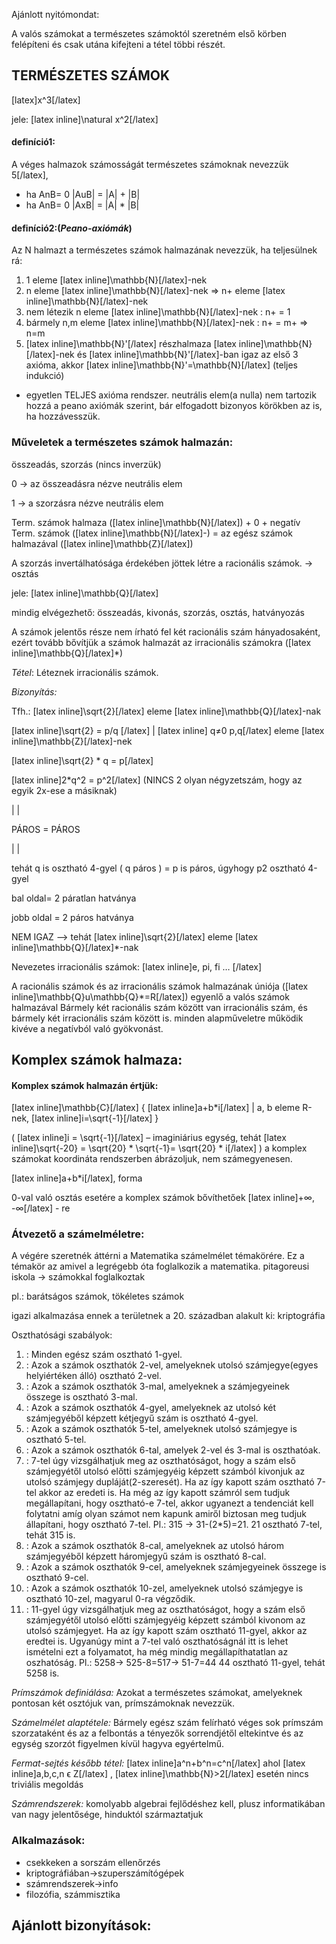 ﻿Ajánlott nyitómondat:

A valós számokat a természetes számoktól szeretném első körben felépíteni és csak utána kifejteni a tétel többi részét.

## TERMÉSZETES SZÁMOK

[latex]x^3[/latex]

jele: [latex inline]\natural x^2[/latex]

#### definíció1:

A véges halmazok számosságát természetes számoknak nevezzük 5[/latex],

- ha  AnB= 0   |AuB| = |A| + |B|
- ha  AnB= 0   |AxB| = |A| * |B|

#### definíció2:(*Peano-axiómák*)

Az N halmazt a természetes számok halmazának nevezzük, ha teljesülnek rá:
1. 1 eleme [latex inline]\mathbb{N}[/latex]-nek
2. n eleme [latex inline]\mathbb{N}[/latex]-nek => n+ eleme [latex inline]\mathbb{N}[/latex]-nek
3. nem létezik n eleme [latex inline]\mathbb{N}[/latex]-nek : n+ = 1
4. bármely n,m eleme [latex inline]\mathbb{N}[/latex]-nek : n+ = m+ => n=m
5. [latex inline]\mathbb{N}'[/latex] részhalmaza [latex inline]\mathbb{N}[/latex]-nek és [latex inline]\mathbb{N}'[/latex]-ban igaz az első 3 axióma, akkor [latex inline]\mathbb{N}'=\mathbb{N}[/latex]
(teljes indukció)
- egyetlen TELJES axióma rendszer. 
neutrális elem(a nulla) nem tartozik hozzá a peano axiómák szerint, bár elfogadott bizonyos körökben az is, ha hozzávesszük.  


### Műveletek a természetes számok halmazán:

összeadás, szorzás (nincs inverzük)

0 → az összeadásra nézve neutrális elem

1 → a szorzásra nézve neutrális elem

Term. számok halmaza ([latex inline]\mathbb{N}[/latex]) + 0 + negatív Term. számok ([latex inline]\mathbb{N}[/latex]-) = az egész számok halmazával ([latex inline]\mathbb{Z}[/latex])

A szorzás invertálhatósága érdekében jöttek létre a racionális számok. → osztás 

jele: [latex inline]\mathbb{Q}[/latex]

mindig elvégezhető: összeadás, kivonás, szorzás, osztás, hatványozás

A számok jelentős része nem írható fel két racionális szám hányadosaként, ezért tovább bővítjük a számok halmazát az irracionális számokra ([latex inline]\mathbb{Q}[/latex]*)

*Tétel*: Léteznek irracionális számok.


*Bizonyítás:*

Tfh.: [latex inline]\sqrt{2}[/latex] eleme [latex inline]\mathbb{Q}[/latex]-nak

[latex inline]\sqrt{2} = p/q [/latex]   |   [latex inline] q≠0   p,q[/latex] eleme [latex inline]\mathbb{Z}[/latex]-nek

[latex inline]\sqrt{2} * q = p[/latex]

[latex inline]2*q^2 = p^2[/latex]  (NINCS 2 olyan négyzetszám, hogy az egyik 2x-ese a másiknak)

  |                 |

PÁROS = PÁROS

  |                 |

tehát q is osztható 4-gyel ( q páros ) = p is páros, úgyhogy p2 osztható 4-gyel

bal oldal= 2 páratlan hatványa

jobb oldal = 2 páros hatványa

NEM IGAZ --> tehát  [latex inline]\sqrt{2}[/latex] eleme [latex inline]\mathbb{Q}[/latex]*-nak

Nevezetes irracionális számok: [latex inline]e, pi, fi … [/latex]

A racionális számok és az irracionális számok halmazának úniója ([latex inline]\mathbb{Q}u\mathbb{Q}*=R[/latex]) egyenlő a valós számok halmazával 
Bármely két racionális szám között van irracionális szám, és bármely két irracionális szám között is.
minden alapműveletre működik kivéve a negatívból való gyökvonást.


## Komplex számok halmaza:

#### Komplex számok halmazán értjük:

[latex inline]\mathbb{C}[/latex] { [latex inline]a+b*i[/latex] | a, b eleme R-nek, [latex inline]i=\sqrt{-1}[/latex] }

( [latex inline]i = \sqrt{-1}[/latex] – imaginiárius egység, tehát [latex inline]\sqrt{-20} = \sqrt{20} * \sqrt{-1}= \sqrt{20} * i[/latex] )
a komplex számokat koordináta rendszerben ábrázoljuk, nem számegyenesen. 

[latex inline]a+b*i[/latex], forma

0-val való osztás esetére a komplex számok bővíthetőek [latex inline]+∞, -∞[/latex] - re


### Átvezető a számelméletre:

A végére szeretnék áttérni a Matematika számelmélet témakörére. Ez a témakör az amivel a legrégebb óta foglalkozik a matematika.
pitagoreusi iskola → számokkal foglalkoztak

pl.: barátságos számok, tökéletes számok

igazi alkalmazása ennek a területnek a 20. században alakult ki: kriptográfia

Oszthatósági szabályok:

1. : Minden egész szám osztható 1-gyel.
2. : Azok a számok oszthatók 2-vel, amelyeknek utolsó számjegye(egyes helyiértéken álló) osztható 2-vel.
3. : Azok a számok oszthatók 3-mal, amelyeknek a számjegyeinek összege is osztható 3-mal.
4. : Azok a számok oszthatók 4-gyel, amelyeknek az utolsó két számjegyéből képzett kétjegyű szám is osztható 4-gyel.
5. : Azok a számok oszthatók 5-tel, amelyeknek utolsó számjegye is osztható 5-tel.
6. : Azok a számok oszthatók 6-tal, amelyek 2-vel és 3-mal is oszthatóak.
7. : 7-tel úgy vizsgálhatjuk meg az oszthatóságot, hogy a szám első számjegyétől utolsó előtti számjegyéig képzett számból kivonjuk az utolsó számjegy dupláját(2-szeresét).
Ha az így kapott szám osztható 7-tel akkor az eredeti is. Ha még az így kapott számról sem tudjuk megállapítani, hogy osztható-e 7-tel, akkor ugyanezt a tendenciát kell folytatni amíg olyan számot nem kapunk amiről biztosan meg tudjuk állapítani, hogy osztható 7-tel.
Pl.: 315 -> 31-(2*5)=21. 21 osztható 7-tel, tehát 315 is.
8. : Azok a számok oszthatók 8-cal, amelyeknek az utolsó három számjegyéből képzett háromjegyű szám is osztható 8-cal.
9. : Azok a számok oszthatók 9-cel, amelyeknek számjegyeinek összege is osztható 9-cel.
10. : Azok a számok oszthatók 10-zel, amelyeknek utolsó számjegye is osztható 10-zel, magyarul 0-ra végződik.
11. : 11-gyel úgy vizsgálhatjuk meg az oszthatóságot, hogy a szám első számjegyétől utolsó előtti számjegyéig képzett számból kivonom az utolsó számjegyet. Ha az így kapott szám osztható 11-gyel, akkor az eredtei is. Ugyanúgy mint a 7-tel való oszthatóságnál itt is lehet ismételni ezt a folyamatot, ha még mindig megállapíthatatlan az oszhatóság.
Pl.: 5258-> 525-8=517-> 51-7=44 44 osztható 11-gyel, tehát 5258 is.

*Prímszámok definiálása:* Azokat a természetes számokat, amelyeknek pontosan két osztójuk van, prímszámoknak nevezzük.

*Számelmélet alaptétele:* Bármely egész szám felírható véges sok prímszám szorzataként és az a felbontás a tényezők sorrendjétől eltekintve és az egység szorzót figyelmen kívül hagyva egyértelmű.

*Fermat-sejtés később tétel:* [latex inline]a^n+b^n=c^n[/latex] ahol [latex inline]a,b,c,n ϵ Z[/latex] , [latex inline]\mathbb{N}>2[/latex] esetén nincs triviális megoldás

*Számrendszerek:* komolyabb algebrai fejlődéshez kell, plusz informatikában van nagy jelentősége,
hinduktól származtatjuk

### Alkalmazások:

- csekkeken a sorszám ellenőrzés
- kriptográfiában→szuperszámítógépek
- számrendszerek→info
- filozófia, számmisztika

## Ajánlott bizonyítások: